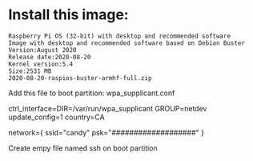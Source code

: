 # Install this image:
```
Raspberry Pi OS (32-bit) with desktop and recommended software
Image with desktop and recommended software based on Debian Buster
Version:August 2020
Release date:2020-08-20
Kernel version:5.4
Size:2531 MB
2020-08-20-raspios-buster-armhf-full.zip
```
Add this file to boot partition:
wpa_supplicant.conf

ctrl_interface=DIR=/var/run/wpa_supplicant GROUP=netdev
update_config=1
country=CA

network={
 ssid="candy"
 psk="###################"
}

Create empy file named ssh on boot partition

